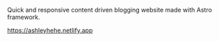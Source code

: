 Quick and responsive content driven blogging website made with Astro framework.

https://ashleyhehe.netlify.app
